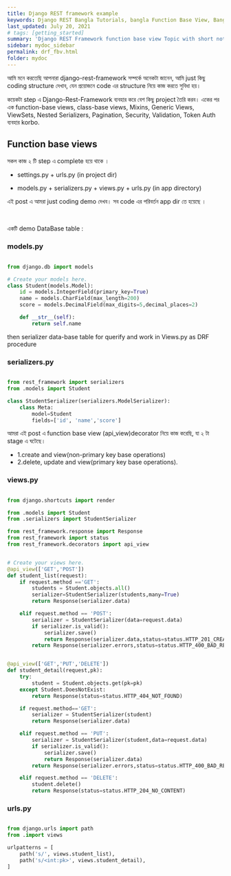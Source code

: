 ```yaml
---
title: Django REST framework example
keywords: Django REST Bangla Tutorials, bangla Function Base View, Bangla REST, Blog Bangla, Monad wizard
last_updated: July 20, 2021
# tags: [getting_started]
summary: 'Django REST Framework function base view Topic with short note. '
sidebar: mydoc_sidebar
permalink: drf_fbv.html
folder: mydoc
---
```



আমি মনে করতেছি আপনারা django-rest-framework সম্পর্কে অনেকটা জানেন,
আমি just কিছু coding structure দেখাব, যেন প্রয়োজনে code এর structure নিয়ে কাজ করতে সুবিধা হয়।

কয়েকটা step এ Django-Rest-Framework ব্যবহার করে বেশ কিছু project তৈরি করব। একের পর এক function-base views, class-base views, Mixins, Generic Views, ViewSets, Nested Serializers, Pagination, Security, Validation, Token Auth ব্যবহার korbo.

## Function base views

সকল কাজ ২ টি step এ complete হয়ে থাকে ।

-   settings.py + urls.py (in project dir)

-   models.py + serializers.py + views.py + urls.py (in app directory)

এই post এ আমরা just coding demo দেখব। সব code এর পরিবর্তন app dir তে হয়েছে ।

<br>

একটি demo DataBase table :

### models.py

```python

from django.db import models

# Create your models here.
class Student(models.Model):
    id = models.IntegerField(primary_key=True)
    name = models.CharField(max_length=200)
    score = models.DecimalField(max_digits=5,decimal_places=2)

    def __str__(self):
        return self.name

```

then serializer data-base table for querify and work in Views.py as DRF procedure

### serializers.py

```python

from rest_framework import serializers
from .models import Student

class StudentSerializer(serializers.ModelSerializer):
    class Meta:
        model=Student
        fields=['id', 'name','score']

```

আমরা এই post এ function base view (api_view)decorator নিয়ে কাজ করেছি, যা ২ টা stage এ ঘটেছে।

-   1.create and view(non-primary key base operations)
-   2.delete, update and view(primary key base operations).

### views.py

```python

from django.shortcuts import render

from .models import Student
from .serializers import StudentSerializer

from rest_framework.response import Response
from rest_framework import status
from rest_framework.decorators import api_view


# Create your views here.
@api_view(['GET','POST'])
def student_list(request):
    if request.method =='GET':
        students = Student.objects.all()
        serializer=StudentSerializer(students,many=True)
        return Response(serializer.data)

    elif request.method == 'POST':
        serializer = StudentSerializer(data=request.data)
        if serializer.is_valid():
            serializer.save()
            return Response(serializer.data,status=status.HTTP_201_CREATED)
        return Response(serializer.errors,status=status.HTTP_400_BAD_REQUEST)


@api_view(['GET','PUT','DELETE'])
def student_detail(request,pk):
    try:
        student = Student.objects.get(pk=pk)
    except Student.DoesNotExist:
        return Response(status=status.HTTP_404_NOT_FOUND)

    if request.method=='GET':
        serializer = StudentSerializer(student)
        return Response(serializer.data)

    elif request.method == 'PUT':
        serializer = StudentSerializer(student,data=request.data)
        if serializer.is_valid():
            serializer.save()
            return Response(serializer.data)
        return Response(serializer.errors,status=status.HTTP_400_BAD_REQUEST)

    elif request.method == 'DELETE':
        student.delete()
        return Response(status=status.HTTP_204_NO_CONTENT)

```

### urls.py

```python

from django.urls import path
from .import views

urlpatterns = [
    path('s/', views.student_list),
    path('s/<int:pk>', views.student_detail),
]

```
